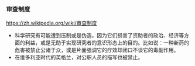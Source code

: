 ### 审查制度
https://zh.wikipedia.org/wiki/审查制度
- 科学研究有可能遭到压制或是伪造，因为它们损害了资助者的政治、经济等方面的利益，或是无助于实现研究者的意识形态上的目的。比如说：一种新药的危害被禁止公诸于众，或是片面强调它的疗效却闭口不谈它的毒副作用。
- 在维多利亚时代的英格兰，对公职人员的描写也被禁止。